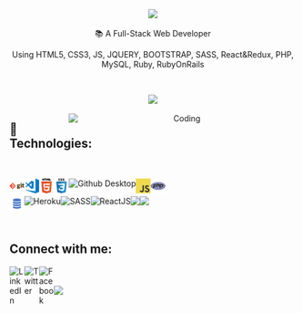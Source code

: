<p align="center">
  <img src="https://github.com/vimalverma558/vimalverma558/blob/v2/img/hello.gif" width="30%">
</p>

<p align="center" width="70%">
  📚 A Full-Stack Web Developer
</p>
<p align="center" width="70%">
  Using HTML5, CSS3, JS, JQUERY, BOOTSTRAP, SASS, React&Redux, PHP, MySQL, Ruby, RubyOnRails
</p>

<br />



<p align="center">
  <img src ="https://github-readme-stats.vercel.app/api?username=Mohamed-js&show_icons=true&count_private=true&theme=default&hide_border=true&hide=issues,contribs&include_all_commits=true">
</p>

<p align="center" width="100%">
  <img align="right" alt="Coding" width="400" src="https://cdn.dribbble.com/users/2646423/screenshots/5507196/computer.gif">
</p>

## :wrench: Technologies:
<br />
<p align="left">
<img align="left" alt="Git" height="26px" src="https://raw.githubusercontent.com/github/explore/80688e429a7d4ef2fca1e82350fe8e3517d3494d/topics/git/git.png" />
<img align="left" alt="Visual Studio Code" height="26px" src="https://raw.githubusercontent.com/github/explore/80688e429a7d4ef2fca1e82350fe8e3517d3494d/topics/visual-studio-code/visual-studio-code.png" />
<img align="left" alt="HTML5" height="26px" src="https://raw.githubusercontent.com/github/explore/80688e429a7d4ef2fca1e82350fe8e3517d3494d/topics/html/html.png" />
<img align="left" alt="CSS3" height="26px" src="https://raw.githubusercontent.com/github/explore/80688e429a7d4ef2fca1e82350fe8e3517d3494d/topics/css/css.png" />
<img align="left" alt="Github Desktop" height="26px" src="https://dl2.macupdate.com/images/icons256/39062.png?d=1522354604" />
  
<img align="left" alt="JavaScript" title="JavaScript" height="26px" src="https://raw.githubusercontent.com/github/explore/80688e429a7d4ef2fca1e82350fe8e3517d3494d/topics/javascript/javascript.png" />
<img align="left" alt="PHP" title="PHP" height="26px" src="https://raw.githubusercontent.com/github/explore/80688e429a7d4ef2fca1e82350fe8e3517d3494d/topics/php/php.png" />
</p>
<br>
<p align="left">
<img align="left" alt="SQL" title="SQL" height="26px" src="https://raw.githubusercontent.com/github/explore/80688e429a7d4ef2fca1e82350fe8e3517d3494d/topics/sql/sql.png" />
<img align="left" alt="Heroku" title="Heroku" height="26px" src="https://img.icons8.com/color/48/000000/heroku.png" />
<img align="left" alt="SASS" title="SASS" height="26px" src="https://img.icons8.com/color/30/sass.png" />
  
<img align="left" alt="ReactJS" title="ReactJS" height="26px" src="https://img.icons8.com/color/30/react-native.png" />
<img align="left" height="26px" src="https://raw.githubusercontent.com/dereknguyen269/dereknguyen269/master/images/ruby.png">
<img align="left" height="26px" src="https://raw.githubusercontent.com/dereknguyen269/dereknguyen269/master/images/rails.png">
</p>
<br />
<br />
<br />

## Connect with me:


<a href = "https://www.linkedin.com/in/mohamed-js/"><img align="left" alt="LinkedIn" title="LinkedIn" width="26px" src="https://img.icons8.com/color/30/linkedin.png" /></a>

<a href = "https://twitter.com/Demovejetta"><img align="left" alt="Twitter" title="Twitter" width="26px" src="https://img.icons8.com/color/30/twitter.png" /></a>

<a href = "https://www.facebook.com/demoVejetta"><img align="left" alt="Facebook" title="Facebook" width="26px" src="https://img.icons8.com/color/30/facebook.png" /></a>




<br />
<br />

  
  <img src="https://media.giphy.com/media/jpVnC65DmYeyRL4LHS/giphy.gif" width="20%">

